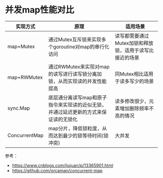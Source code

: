 # 并发map性能对比

| 实现方式      | 原理                                                                               | 适用场景                                               |
|---------------|----------------------------------------------------------------------------------|-----------------------------------------------------|
| map+Mutex     | 通过Mutex互斥锁来实现多个goroutine对map的串行化访问                                | 读写都需要通过Mutex加锁和释放锁，适用于读写比接近的场景 |
| map+RWMutex   | 通过RWMutex来实现对map的读写进行读写锁分离加锁，从而实现读的并发性能提高            | 同Mutex相比适用于读多写少的场景                        |
| sync.Map      | 底层通分离读写map和原子指令来实现读的近似无锁，并通过延迟更新的方式来保证读的无锁化 | 读多修改很少，元素增加删除频率不高的情况                |
| ConcurrentMap | map分片，降低锁粒度，从而达到最少的锁等待时间(锁冲突)                                | 大并发                                                 |

参考：
- https://www.cnblogs.com/jiujuan/p/13365901.html
- https://github.com/orcaman/concurrent-map



